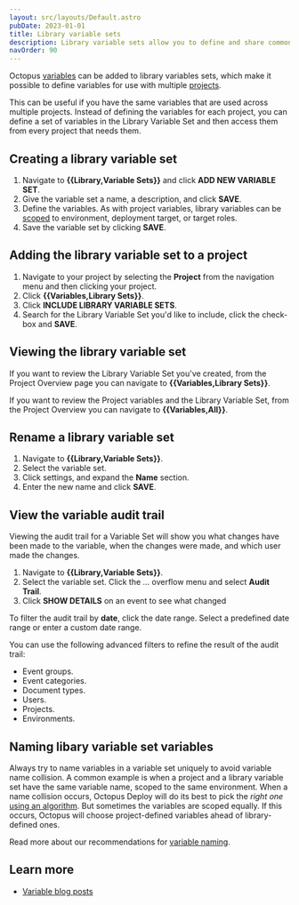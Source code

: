 ```yaml
---
layout: src/layouts/Default.astro
pubDate: 2023-01-01
title: Library variable sets
description: Library variable sets allow you to define and share common variables between your Octopus projects.
navOrder: 90
---
```


Octopus [variables](/docs/projects/variables/) can be added to library variables sets, which make it possible to define variables for use with multiple [projects](/docs/projects/).

This can be useful if you have the same variables that are used across multiple projects. Instead of defining the variables for each project, you can define a set of variables in the Library Variable Set and then access them from every project that needs them.

## Creating a library variable set

1. Navigate to **{{Library,Variable Sets}}** and click **ADD NEW VARIABLE SET**.
2. Give the variable set a name, a description, and click **SAVE**.
3. Define the variables. As with project variables, library variables can be [scoped](/docs/projects/variables/#scoping-variables) to environment, deployment target, or target roles.
4. Save the variable set by clicking **SAVE**.

## Adding the library variable set to a project

1. Navigate to your project by selecting the **Project** from the navigation menu and then clicking your project.
2. Click **{{Variables,Library Sets}}**.
3. Click **INCLUDE LIBRARY VARIABLE SETS**.
4. Search for the Library Variable Set you'd like to include, click the check-box and **SAVE**.

## Viewing the library variable set

If you want to review the Library Variable Set you've created, from the Project Overview page you can navigate to **{{Variables,Library Sets}}**.

If you want to review the Project variables and the Library Variable Set, from the Project Overview you can navigate to **{{Variables,All}}**.

## Rename a library variable set

1. Navigate to **{{Library,Variable Sets}}**.
2. Select the variable set.
3. Click settings, and expand the **Name** section.
4. Enter the new name and click **SAVE**.

## View the variable audit trail

Viewing the audit trail for a Variable Set will show you what changes have been made to the variable, when the changes were made, and which user made the changes.  

1. Navigate to **{{Library,Variable Sets}}**.
2. Select the variable set. Click the ... overflow menu and select **Audit Trail**.
3. Click **SHOW DETAILS** on an event to see what changed

To filter the audit trail by **date**, click the date range. Select a predefined date range or enter a custom date range.

You can use the following advanced filters to refine the result of the audit trail:

- Event groups.
- Event categories.
- Document types.
- Users.
- Projects.
- Environments.

## Naming libary variable set variables

Always try to name variables in a variable set uniquely to avoid variable name collision. A common example is when a project and a library variable set have the same variable name, scoped to the same environment. When a name collision occurs, Octopus Deploy will do its best to pick the *right one* [using an algorithm](/docs/projects/variables/#Scopingvariables-Scopespecificity). But sometimes the variables are scoped equally. If this occurs, Octopus will choose project-defined variables ahead of library-defined ones.

Read more about our recommendations for [variable naming](/docs/getting-started/best-practices/variables/#variable-naming).

## Learn more

- [Variable blog posts](https://octopus.com/blog/tag/variables)